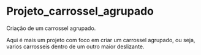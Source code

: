 # Projeto_carrossel_agrupado
Criação de um carrossel agrupado.

Aqui é mais um projeto com foco em criar um carrossel agrupado, ou seja, varios carrosseis dentro de um outro maior deslizante.

